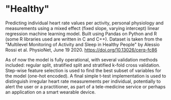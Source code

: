# "Healthy"
 Predicting individual heart rate values per activity, personal physiology and measurements using 
 a mixed effect (fixed slope, varying intercept) linear regression machine learning model.
 Built using Pandas on Python and R (some R libraries used are written in C and C++).
 Dataset is taken from the "Multilevel Monitoring of Activity and Sleep in Healthy People" 
 by Alessio Rossi et al. PhysioNet, June 19 2020.
 https://doi.org/10.13026/cerq-fc86
 
As of now the model is fully operational, with several validation methods included: regular split, stratified split and stratified k-fold cross validation.
Step-wise feature selection is used to find the best subset of variables for the model (one-hot encoded).
A final simple t-test implementation is used to distinguish irregular heart rate measurements per individual, potentially to alert the user or a practitioner, 
as part of a tele-medicine service or perhaps an application on a smart wearable device.
